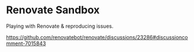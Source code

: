 # Renovate Sandbox

Playing with Renovate & reproducing issues.

https://github.com/renovatebot/renovate/discussions/23286#discussioncomment-7015843
